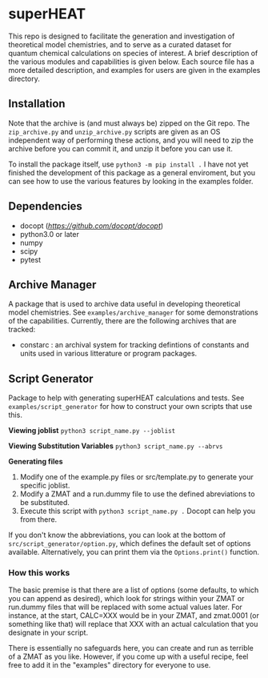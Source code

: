 # superHEAT

This repo is designed to facilitate the generation and investigation of theoretical model chemistries, and to serve as a curated dataset for quantum chemical calculations on species of interest. A brief description of the various modules and capabilities is given below. Each source file has a more detailed description, and examples for users are given in the examples directory.  


## Installation
Note that the archive is (and must always be) zipped on the Git repo. The `zip_archive.py` and `unzip_archive.py` scripts are given as an OS independent way of performing these actions, and you will need to zip the archive before you can commit it, and unzip it before you can use it. 

To install the package itself, use `python3 -m pip install .` I have not yet finished the development of this package as a general enviroment, but you can see how to use the various features by looking in the examples folder. 

## Dependencies
- docopt (*https://github.com/docopt/docopt*)
- python3.0 or later
- numpy
- scipy
- pytest

## Archive Manager
A package that is used to archive data useful in developing theoretical model chemistries. See `examples/archive_manager` for some demonstrations of the capabilities. Currently, there are the following archives that are tracked:

- constarc : an archival system for tracking defintions of constants and units used in various litterature or program packages. 

## Script Generator 
Package to help with generating superHEAT calculations and tests. See `examples/script_generator` for how to construct your own scripts that use this.  

**Viewing joblist**
`python3 script_name.py --joblist`

**Viewing Substitution Variables**
`python3 script_name.py --abrvs`

**Generating files**
1. Modify one of the example.py files or src/template.py to generate your specific joblist.
2. Modify a ZMAT and a run.dummy file to use the defined abreviations to be substituted.
3. Execute this script with `python3 script_name.py .` Docopt can help you from there. 

If you don't know the abbreviations, you can look at the bottom of `src/script_generator/option.py`, which defines the default set of options available. Alternatively, you can print them via the `Options.print()` function. 

### How this works
The basic premise is that there are a list of options (some defaults, to which you can append as desired), which look for strings within your ZMAT or run.dummy files that will be replaced with some actual values later. For instance, at the start, CALC=XXX would be in your ZMAT, and zmat.0001 (or something like that) will replace that XXX with an actual calculation that you designate in your script. 

There is essentially no safeguards here, you can create and run as terrible of a ZMAT as you like. However, if you come up with a useful recipe, feel free to add it in the "examples" directory for everyone to use.

